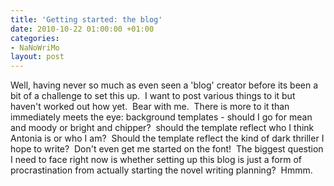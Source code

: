 ```yaml
---
title: 'Getting started: the blog'
date: 2010-10-22 01:00:00 +01:00
categories:
- NaNoWriMo
layout: post
---
```


Well, having never so much as even seen a 'blog' creator before its been a bit of a challenge to set this up.  I want to post various things to it but haven't worked out how yet.  Bear with me.  There is more to it than immediately meets the eye: background templates - should I go for mean and moody or bright and chipper?  should the template reflect who I think Antonia is or who I am?  Should the template reflect the kind of dark thriller I hope to write?  Don't even get me started on the font!  The biggest question I need to face right now is whether setting up this blog is just a form of procrastination from actually starting the novel writing planning?  Hmmm.
